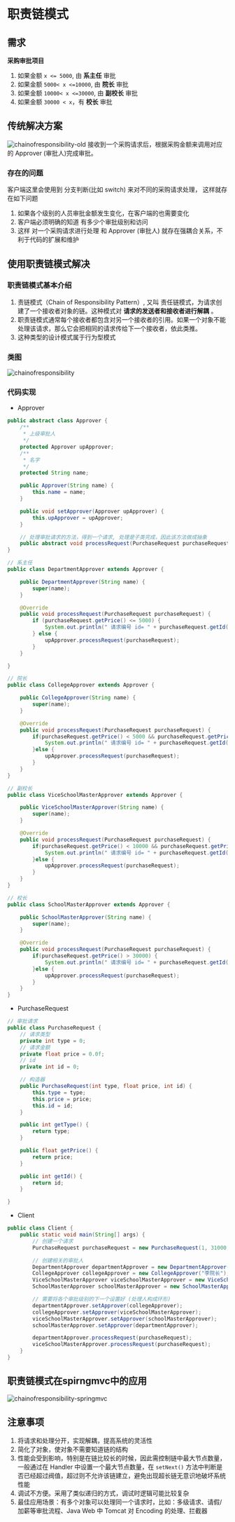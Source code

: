 # 职责链模式
## 需求
**采购审批项目**
1. 如果金额 `x <= 5000`,  由 **系主任** 审批
2. 如果金额 `5000< x <=10000`,  由 **院长** 审批
3. 如果金额 `10000< x <=30000`,  由 **副校长** 审批
4. 如果金额 `30000 < x`，有 **校长** 审批

## 传统解决方案
![chainofresponsibility-old](./assets/chainofresponsibility-old.png)
接收到一个采购请求后，根据采购金额来调用对应的 Approver (审批人)完成审批。

### 存在的问题
 客户端这里会使用到 分支判断(比如 switch) 来对不同的采购请求处理， 这样就存在如下问题
 1. 如果各个级别的人员审批金额发生变化，在客户端的也需要变化
 2. 客户端必须明确的知道 有多少个审批级别和访问
 3. 这样 对一个采购请求进行处理 和 Approver (审批人) 就存在强耦合关系，不利于代码的扩展和维护

## 使用职责链模式解决
### 职责链模式基本介绍
1. 责链模式（Chain of Responsibility Pattern）, 又叫 责任链模式，为请求创建了一个接收者对象的链。这种模式对 **请求的发送者和接收者进行解耦** 。
2. 职责链模式通常每个接收者都包含对另一个接收者的引用。如果一个对象不能处理该请求，那么它会把相同的请求传给下一个接收者，依此类推。
3. 这种类型的设计模式属于行为型模式

### 类图
![chainofresponsibility](./assets/chainofresponsibility.png)

### 代码实现
* Approver
```java
public abstract class Approver {
	/**
	 * 上级审批人
	 */
	protected Approver upApprover;
	/**
	 * 名字
	 */
	protected String name;

	public Approver(String name) {
		this.name = name;
	}

	public void setApprover(Approver upApprover) {
		this.upApprover = upApprover;
	}

	// 处理审批请求的方法，得到一个请求, 处理是子类完成，因此该方法做成抽象
	public abstract void processRequest(PurchaseRequest purchaseRequest);
}

// 系主任
public class DepartmentApprover extends Approver {

	public DepartmentApprover(String name) {
		super(name);
	}

	@Override
	public void processRequest(PurchaseRequest purchaseRequest) {
		if (purchaseRequest.getPrice() <= 5000) {
			System.out.println(" 请求编号 id= " + purchaseRequest.getId() + " 被 " + this.name + " 处理");
		} else {
			upApprover.processRequest(purchaseRequest);
		}
	}

}

// 院长
public class CollegeApprover extends Approver {

	public CollegeApprover(String name) {
		super(name);
	}

	@Override
	public void processRequest(PurchaseRequest purchaseRequest) {
		if(purchaseRequest.getPrice() < 5000 && purchaseRequest.getPrice() <= 10000) {
			System.out.println(" 请求编号 id= " + purchaseRequest.getId() + " 被 " + this.name + " 处理");
		}else {
			upApprover.processRequest(purchaseRequest);
		}
	}
}

// 副校长
public class ViceSchoolMasterApprover extends Approver {

	public ViceSchoolMasterApprover(String name) {
		super(name);
	}

	@Override
	public void processRequest(PurchaseRequest purchaseRequest) {
		if(purchaseRequest.getPrice() < 10000 && purchaseRequest.getPrice() <= 30000) {
			System.out.println(" 请求编号 id= " + purchaseRequest.getId() + " 被 " + this.name + " 处理");
		}else {
			upApprover.processRequest(purchaseRequest);
		}
	}
}

// 校长
public class SchoolMasterApprover extends Approver {

	public SchoolMasterApprover(String name) {
		super(name);
	}

	@Override
	public void processRequest(PurchaseRequest purchaseRequest) {
		if(purchaseRequest.getPrice() > 30000) {
			System.out.println(" 请求编号 id= " + purchaseRequest.getId() + " 被 " + this.name + " 处理");
		}else {
			upApprover.processRequest(purchaseRequest);
		}
	}
}
```

* PurchaseRequest
```java
// 审批请求
public class PurchaseRequest {
	// 请求类型
	private int type = 0;
	// 请求金额
	private float price = 0.0f;
	// id
	private int id = 0;

	// 构造器
	public PurchaseRequest(int type, float price, int id) {
		this.type = type;
		this.price = price;
		this.id = id;
	}

	public int getType() {
		return type;
	}

	public float getPrice() {
		return price;
	}

	public int getId() {
		return id;
	}

}
```

* Client
```java
public class Client {
	public static void main(String[] args) {
		// 创建一个请求
		PurchaseRequest purchaseRequest = new PurchaseRequest(1, 31000, 1);

		// 创建相关的审批人
		DepartmentApprover departmentApprover = new DepartmentApprover("张主任");
		CollegeApprover collegeApprover = new CollegeApprover("李院长");
		ViceSchoolMasterApprover viceSchoolMasterApprover = new ViceSchoolMasterApprover("王副校");
		SchoolMasterApprover schoolMasterApprover = new SchoolMasterApprover("佟校长");

		// 需要将各个审批级别的下一个设置好 (处理人构成环形)
		departmentApprover.setApprover(collegeApprover);
		collegeApprover.setApprover(viceSchoolMasterApprover);
		viceSchoolMasterApprover.setApprover(schoolMasterApprover);
		schoolMasterApprover.setApprover(departmentApprover);

		departmentApprover.processRequest(purchaseRequest);
		viceSchoolMasterApprover.processRequest(purchaseRequest);
	}
}
```

## 职责链模式在spirngmvc中的应用
![chainofresponsibility-springmvc](./assets/chainofresponsibility-springmvc.png)

## 注意事项
1. 将请求和处理分开，实现解耦，提高系统的灵活性
2. 简化了对象，使对象不需要知道链的结构
3. 性能会受到影响，特别是在链比较长的时候，因此需控制链中最大节点数量，一般通过在 Handler 中设置一个最大节点数量，在 `setNext()` 方法中判断是否已经超过阀值，超过则不允许该链建立，避免出现超长链无意识地破坏系统性能
4. 调试不方便。采用了类似递归的方式，调试时逻辑可能比较复杂
5. 最佳应用场景：有多个对象可以处理同一个请求时，比如：多级请求、请假/加薪等审批流程、Java Web 中 Tomcat 对 Encoding 的处理、拦截器
